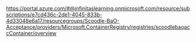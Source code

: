 https://portal.azure.com/#@infinitaslearning.onmicrosoft.com/resource/subscriptions/e7cd436c-2de1-4045-833b-4d33048e6a17/resourcegroups/Scoodle-BaO-Acceptance/providers/Microsoft.ContainerRegistry/registries/scoodlebaoaccContainer/overview